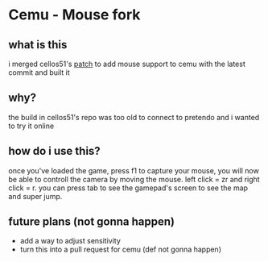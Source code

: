 # **Cemu - Mouse fork**
## what is this
i merged cellos51's [patch](https://github.com/cellos51/CemuInkAim/tree/ab44c856bd29a742144b910d2d2b6cc83b2b97a6) to add mouse support to cemu with the latest commit and built it
## why?
the build in cellos51's repo was too old to connect to pretendo and i wanted to try it online
## how do i use this?
once you've loaded the game, press f1 to capture your mouse, you will now be able to controll the camera by moving the mouse. left click = zr and right click = r. you can press tab to see the gamepad's screen to see the map and super jump.
## future plans (not gonna happen)
- add a way to adjust sensitivity
- turn this into a pull request for cemu (def not gonna happen)
